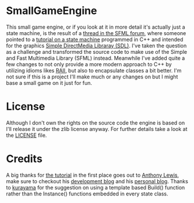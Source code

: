 SmallGameEngine
===============

This small game engine, or if you look at it in more detail it's actually just a state machine, is the result of a [thread in the SFML forum](http://en.sfml-dev.org/forums/index.php?topic=8536.0), where someone pointed to a [tutorial on a state machine](http://gamedevgeek.com/tutorials/managing-game-states-in-c/) programmed in C++ and intended for the graphics [Simple DirectMedia Libraray (SDL)](http://libsdl.org/). I've taken the question as a challenge and transformed the source code to make use of the Simple and Fast Multimedia Library (SFML) instead. Meanwhile I've added quite a few changes to not only provide a more modern approach to C++ by utilizing idioms likes [RAII](https://en.wikipedia.org/wiki/Resource_Acquisition_Is_Initialization), but also to encapsulate classes a bit better.
I'm not sure if this is a project I'll make much or any changes on but I might base a small game on it just for fun.

License
===============

Although I don't own the rights on the source code the engine is based on I'll release it under the zlib license anyway. For further details take a look at the [LICENSE](https://github.com/eXpl0it3r/SmallGameEngine/blob/master/LICENSE) file.

Credits
===============
A big thanks for [the tutorial](http://gamedevgeek.com/tutorials/managing-game-states-in-c/) in the first place goes out to [Anthony Lewis](http://anthonylewis.com/about/), make sure to checkout his [development blog](http://gamedevgeek.com/) and his [personal blog](http://anthonylewis.com/).
Thanks to [kurayama](http://en.sfml-dev.org/forums/index.php?action=profile;u=2646) for the suggestion on using a template based Build() function rather than the Instance() functions embedded in every state class.
